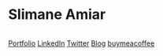 # Slimane Amiar

<img src="https://github-readme-stats.vercel.app/api?username=amiarSlimane&&show_icons=true&count_private=true" alt="" role="presentation" />

<a href="https://amiarslimane.github.io/amiarSlimane">Portfolio</a>
<a href="https://www.linkedin.com/in/slimane-amiar">LinkedIn</a>
<a href="https://twitter.com/SlimaneAmiar">Twitter</a>
<a href="https://talamit.com">Blog</a>
<a href="https://www.buymeacoffee.com/slimaneamiar">buymeacoffee</a>
